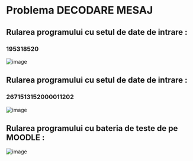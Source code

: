 # Problema DECODARE MESAJ
## Rularea programului cu setul de date de intrare : 
### 195318520
![image](https://github.com/crchende/practica2023/assets/137763813/3cc792a0-0ab9-42fb-814c-f61eba6819e1)


## Rularea programului cu setul de date de intrare : 
### 2671513152000011202
![image](https://github.com/crchende/practica2023/assets/137763813/65615ad1-e4fb-49ef-a26d-1143ae1a084c)

## Rularea programului cu bateria de teste de pe MOODLE :
![image](https://github.com/crchende/practica2023/assets/137763813/9b61fb09-e572-41f4-9e4d-bb2f9d62104d)
